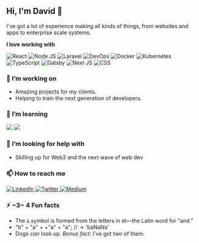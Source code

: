## Hi, I'm David 👋

I've got a lot of experience making all kinds of things, from websites and apps to enterprise scale systems. 

**I love working with**

<div display="flex">
  <img src="https://img.shields.io/badge/react-%2320232a.svg?style=for-the-badge&logo=react&logoColor=%2361DAFB" alt="React"/>
   <img src="https://img.shields.io/badge/nodejs-%2368A063.svg?style=for-the-badge&logo=Node.js&logoColor=white" alt="Node.JS"/>
   <img src="https://img.shields.io/badge/laravel-red.svg?style=for-the-badge&logo=Laravel&logoColor=white" alt="Laravel"/>
   <img src="https://img.shields.io/badge/devops-black.svg?style=for-the-badge" alt="DevOps"/>
      <img src="https://img.shields.io/badge/Docker-%230db7ed.svg?style=for-the-badge&logo=docker&logoColor=white" alt="Docker"/>
       <img src="https://img.shields.io/badge/Kubernetes-%233970e4.svg?style=for-the-badge&logo=kubernetes&logoColor=white" alt="Kubernetes"/>
  <img src="https://img.shields.io/badge/typescript-%23007ACC.svg?style=for-the-badge&logo=typescript&logoColor=white" alt="TypeScript"/>
  <img src="https://img.shields.io/badge/Gatsby-%23663399.svg?style=for-the-badge&logo=gatsby&logoColor=white" alt="Gatsby"/>
  <img src="https://img.shields.io/badge/Next-black?style=for-the-badge&logo=next.js&logoColor=white" alt="Next JS"/>
  <img src="https://img.shields.io/badge/css3-%231572B6.svg?style=for-the-badge&logo=css3&logoColor=white" alt="CSS"/>
</div>

### 🔭 I’m working on

- Amazing projects for my clients.
- Helping to train the next generation of developers.

### 🌱 I’m learning

<div display="flex">
<img src="https://img.shields.io/badge/Golang-aqua.svg?style=for-the-badge&logo=Go&logoColor=white"/>
<img src="https://img.shields.io/badge/rust-black.svg?style=for-the-badge&logo=Rust&logoColor=white" />
</div>

### 🤔 I’m looking for help with

- Skilling up for Web3 and the next wave of web dev

### 📫 How to reach me

<div display="flex">
  <a href="https://www.linkedin.com/in/dyatesupnorth/">
    <img src="https://img.shields.io/badge/linkedin-%230077B5.svg?style=for-the-badge&logo=linkedin&logoColor=white" alt="LinkedIn"/>
  </a>
  <a href="https://twitter.com/daveyates_">
    <img src="https://img.shields.io/badge/daveyates_-%231DA1F2.svg?style=for-the-badge&logo=Twitter&logoColor=white" alt="Twitter"/>
  </a>
  <a href="https://medium.com/@dyates.upnorth">
    <img src="https://img.shields.io/badge/Medium-12100E?style=for-the-badge&logo=medium&logoColor=white" alt="Medium"/>
  </a>
</div>

### ⚡ ~3~ 4 Fun facts

- The  `&` symbol is formed from the letters in et—the Latin word for "and." 
- "b" + "a" + +"a" + "a"; // -> 'baNaNa'
- Dogs _can_ look up. _Bonus fact_: I've got two of them.
